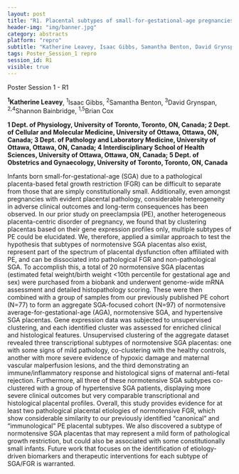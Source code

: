 ```yaml
---
layout: post
title: "R1. Placental subtypes of small-for-gestational-age pregnancies"
header-img: "img/banner.jpg"
category: abstracts
platform: "repro"
subtitle: "Katherine Leavey, Isaac Gibbs, Samantha Benton, David Grynspan, Shannon Bainbridge, Brian Cox"
tags: Poster_Session_1 repro
session_id: R1
visible: true
---
```

Poster Session 1 - R1

**<sup>1</sup>Katherine Leavey**, <sup>1</sup>Isaac Gibbs, <sup>2</sup>Samantha Benton, <sup>3</sup>David Grynspan, <sup>2,4</sup>Shannon Bainbridge, <sup>1,5</sup>Brian Cox

__1 Dept. of Physiology, University of Toronto, Toronto, ON, Canada; 2 Dept. of Cellular and Molecular Medicine, University of Ottawa, Ottawa, ON, Canada; 3 Dept. of Pathology and Laboratory Medicine, University of Ottawa, Ottawa, ON, Canada; 4 Interdisciplinary School of Health Sciences, University of Ottawa, Ottawa, ON, Canada; 5 Dept. of Obstetrics and Gynaecology, University of Toronto, Toronto, ON, Canada__

Infants born small-for-gestational-age (SGA) due to a pathological placenta-based fetal growth restriction (FGR) can be difficult to separate from those that are simply constitutionally small. Additionally, even amongst pregnancies with evident placental pathology, considerable heterogeneity in adverse clinical outcomes and long-term consequences has been observed. In our prior study on preeclampsia (PE), another heterogeneous placenta-centric disorder of pregnancy, we found that by clustering placentas based on their gene expression profiles only, multiple subtypes of PE could be elucidated. We, therefore, applied a similar approach to test the hypothesis that subtypes of normotensive SGA placentas also exist, represent part of the spectrum of placental dysfunction often affiliated with PE, and can be dissociated into pathological FGR and non-pathological SGA. To accomplish this, a total of 20 normotensive SGA placentas (estimated fetal weight/birth weight <10th percentile for gestational age and sex) were purchased from a biobank and underwent genome-wide mRNA assessment and detailed histopathology scoring. These were then combined with a group of samples from our previously published PE cohort (N=77) to form an aggregate SGA-focused cohort (N=97) of normotensive average-for-gestational-age (AGA), normotensive SGA, and hypertensive SGA placentas. Gene expression data was subjected to unsupervised clustering, and each identified cluster was assessed for enriched clinical and histological features. Unsupervised clustering of the aggregate dataset revealed three transcriptional subtypes of normotensive SGA placentas: one with some signs of mild pathology, co-clustering with the healthy controls, another with more severe evidence of hypoxic damage and maternal vascular malperfusion lesions, and the third demonstrating an immune/inflammatory response and histological signs of maternal anti-fetal rejection. Furthermore, all three of these normotensive SGA subtypes co-clustered with a group of hypertensive SGA patients, displaying more severe clinical outcomes but very comparable transcriptional and histological placental profiles. Overall, this study provides evidence for at least two pathological placental etiologies of normotensive FGR, which show considerable similarity to our previously identified “canonical” and “immunological” PE placental subtypes. We also discovered a subtype of normotensive SGA placentas that may represent a mild form of pathological growth restriction, but could also be associated with some constitutionally small infants. Future work that focuses on the identification of etiology-driven biomarkers and therapeutic interventions for each subtype of SGA/FGR is warranted.